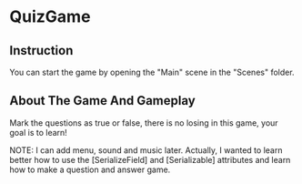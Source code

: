 # QuizGame

## Instruction
You can start the game by opening the "Main" scene in the "Scenes" folder.

## About The Game And Gameplay

Mark the questions as true or false, there is no losing in this game, your goal is to learn!

NOTE: I can add menu, sound and music later. Actually, I wanted to learn better how to use the [SerializeField] and [Serializable] attributes and learn how to make a question and answer game.
